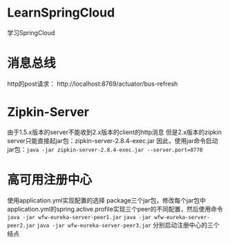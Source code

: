 # LearnSpringCloud
学习SpringCloud

# 消息总线
http的post请求：
http://localhost:8769/actuator/bus-refresh

# Zipkin-Server
由于1.5.x版本的server不能收到2.x版本的client的http消息
但是2.x版本的zipkin server只能直接起jar包：zipkin-server-2.8.4-exec.jar
因此，使用jar命令启动jar包：`java -jar zipkin-server-2.8.4-exec.jar --server.port=8770`

# 高可用注册中心
使用application.yml实现配置的选择
package三个jar包，修改每个jar包中application.yml的spring.active.profile实现三个peer的不同配置，然后使用命令
`java -jar wfw-eureka-server-peer1.jar`
`java -jar wfw-eureka-server-peer2.jar`
`java -jar wfw-eureka-server-peer3.jar`
分别启动注册中心的三个结点
